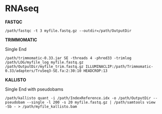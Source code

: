 # RNAseq

**FASTQC**
```
/path/fastqc -t 3 myfile.fastq.gz --outdir=/path/OutputDir
```

**TRIMMOMATIC**

Single End
```
/path/trimmomatic-0.33.jar SE -threads 4 -phred33 -trimlog /path/LOG/myfile_log myfile.fastq.gz /path/OutputDir/myfile_trim.fastq.gz ILLUMINACLIP:/path/Trimmomatic-0.33/adapters/TruSeq3-SE.fa:2:30:10 HEADCROP:13
```

**KALLISTO**

Single End with pseudobams
```
/path/kallisto quant -i /path/IndexReference.idx -o /path/OutputDir --pseudobam --single -l 200 -s 20 myfile.fastq.gz | /path/samtools view -Sb - > /path/myfile_kallisto.bam
